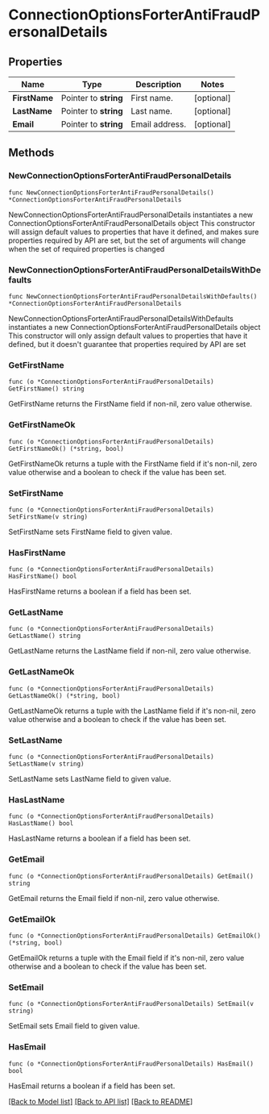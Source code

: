 # ConnectionOptionsForterAntiFraudPersonalDetails

## Properties

Name | Type | Description | Notes
------------ | ------------- | ------------- | -------------
**FirstName** | Pointer to **string** | First name. | [optional] 
**LastName** | Pointer to **string** | Last name. | [optional] 
**Email** | Pointer to **string** | Email address. | [optional] 

## Methods

### NewConnectionOptionsForterAntiFraudPersonalDetails

`func NewConnectionOptionsForterAntiFraudPersonalDetails() *ConnectionOptionsForterAntiFraudPersonalDetails`

NewConnectionOptionsForterAntiFraudPersonalDetails instantiates a new ConnectionOptionsForterAntiFraudPersonalDetails object
This constructor will assign default values to properties that have it defined,
and makes sure properties required by API are set, but the set of arguments
will change when the set of required properties is changed

### NewConnectionOptionsForterAntiFraudPersonalDetailsWithDefaults

`func NewConnectionOptionsForterAntiFraudPersonalDetailsWithDefaults() *ConnectionOptionsForterAntiFraudPersonalDetails`

NewConnectionOptionsForterAntiFraudPersonalDetailsWithDefaults instantiates a new ConnectionOptionsForterAntiFraudPersonalDetails object
This constructor will only assign default values to properties that have it defined,
but it doesn't guarantee that properties required by API are set

### GetFirstName

`func (o *ConnectionOptionsForterAntiFraudPersonalDetails) GetFirstName() string`

GetFirstName returns the FirstName field if non-nil, zero value otherwise.

### GetFirstNameOk

`func (o *ConnectionOptionsForterAntiFraudPersonalDetails) GetFirstNameOk() (*string, bool)`

GetFirstNameOk returns a tuple with the FirstName field if it's non-nil, zero value otherwise
and a boolean to check if the value has been set.

### SetFirstName

`func (o *ConnectionOptionsForterAntiFraudPersonalDetails) SetFirstName(v string)`

SetFirstName sets FirstName field to given value.

### HasFirstName

`func (o *ConnectionOptionsForterAntiFraudPersonalDetails) HasFirstName() bool`

HasFirstName returns a boolean if a field has been set.

### GetLastName

`func (o *ConnectionOptionsForterAntiFraudPersonalDetails) GetLastName() string`

GetLastName returns the LastName field if non-nil, zero value otherwise.

### GetLastNameOk

`func (o *ConnectionOptionsForterAntiFraudPersonalDetails) GetLastNameOk() (*string, bool)`

GetLastNameOk returns a tuple with the LastName field if it's non-nil, zero value otherwise
and a boolean to check if the value has been set.

### SetLastName

`func (o *ConnectionOptionsForterAntiFraudPersonalDetails) SetLastName(v string)`

SetLastName sets LastName field to given value.

### HasLastName

`func (o *ConnectionOptionsForterAntiFraudPersonalDetails) HasLastName() bool`

HasLastName returns a boolean if a field has been set.

### GetEmail

`func (o *ConnectionOptionsForterAntiFraudPersonalDetails) GetEmail() string`

GetEmail returns the Email field if non-nil, zero value otherwise.

### GetEmailOk

`func (o *ConnectionOptionsForterAntiFraudPersonalDetails) GetEmailOk() (*string, bool)`

GetEmailOk returns a tuple with the Email field if it's non-nil, zero value otherwise
and a boolean to check if the value has been set.

### SetEmail

`func (o *ConnectionOptionsForterAntiFraudPersonalDetails) SetEmail(v string)`

SetEmail sets Email field to given value.

### HasEmail

`func (o *ConnectionOptionsForterAntiFraudPersonalDetails) HasEmail() bool`

HasEmail returns a boolean if a field has been set.


[[Back to Model list]](../README.md#documentation-for-models) [[Back to API list]](../README.md#documentation-for-api-endpoints) [[Back to README]](../README.md)


